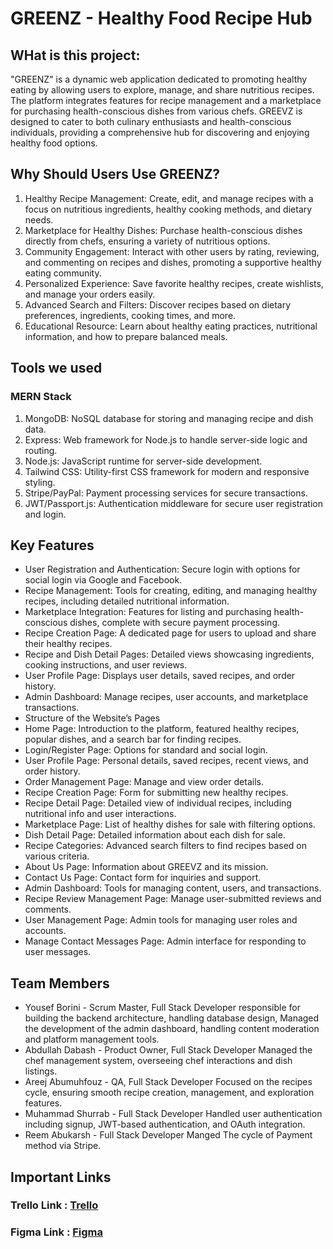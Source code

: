 # GREENZ - Healthy Food Recipe Hub

## WHat is this project:
"GREENZ" is a dynamic web application dedicated to promoting healthy eating by allowing users to explore, manage, and share nutritious recipes. The platform integrates features for recipe management and a marketplace for purchasing health-conscious dishes from various chefs. GREEVZ is designed to cater to both culinary enthusiasts and health-conscious individuals, providing a comprehensive hub for discovering and enjoying healthy food options.

## Why Should Users Use GREENZ?
1. Healthy Recipe Management: Create, edit, and manage recipes with a focus on nutritious ingredients, healthy cooking methods, and dietary 
   needs.
2. Marketplace for Healthy Dishes: Purchase health-conscious dishes directly from chefs, ensuring a variety of nutritious options.
3. Community Engagement: Interact with other users by rating, reviewing, and commenting on recipes and dishes, promoting a supportive 
   healthy eating community.
4. Personalized Experience: Save favorite healthy recipes, create wishlists, and manage your orders easily.
5. Advanced Search and Filters: Discover recipes based on dietary preferences, ingredients, cooking times, and more.
6. Educational Resource: Learn about healthy eating practices, nutritional information, and how to prepare balanced meals.

## Tools we used
### MERN Stack
1. MongoDB: NoSQL database for storing and managing recipe and dish data.
2. Express: Web framework for Node.js to handle server-side logic and routing.
3. Node.js: JavaScript runtime for server-side development.
4. Tailwind CSS: Utility-first CSS framework for modern and responsive styling.
5. Stripe/PayPal: Payment processing services for secure transactions.
6. JWT/Passport.js: Authentication middleware for secure user registration and login.

## Key Features
- User Registration and Authentication: Secure login with options for social login via Google and Facebook.
- Recipe Management: Tools for creating, editing, and managing healthy recipes, including detailed nutritional information.
- Marketplace Integration: Features for listing and purchasing health-conscious dishes, complete with secure payment processing.
- Recipe Creation Page: A dedicated page for users to upload and share their healthy recipes.
- Recipe and Dish Detail Pages: Detailed views showcasing ingredients, cooking instructions, and user reviews.
- User Profile Page: Displays user details, saved recipes, and order history.
- Admin Dashboard: Manage recipes, user accounts, and marketplace transactions.
- Structure of the Website’s Pages
- Home Page: Introduction to the platform, featured healthy recipes, popular dishes, and a search bar for finding recipes.
- Login/Register Page: Options for standard and social login.
- User Profile Page: Personal details, saved recipes, recent views, and order history.
- Order Management Page: Manage and view order details.
- Recipe Creation Page: Form for submitting new healthy recipes.
- Recipe Detail Page: Detailed view of individual recipes, including nutritional info and user interactions.
- Marketplace Page: List of healthy dishes for sale with filtering options.
- Dish Detail Page: Detailed information about each dish for sale.
- Recipe Categories: Advanced search filters to find recipes based on various criteria.
- About Us Page: Information about GREEVZ and its mission.
- Contact Us Page: Contact form for inquiries and support.
- Admin Dashboard: Tools for managing content, users, and transactions.
- Recipe Review Management Page: Manage user-submitted reviews and comments.
- User Management Page: Admin tools for managing user roles and accounts.
- Manage Contact Messages Page: Admin interface for responding to user messages.

## Team Members
- Yousef Borini - Scrum Master, Full Stack Developer
  responsible for building the backend architecture, handling database design, Managed the development of the admin dashboard, handling content moderation and platform management tools.
- Abdullah Dabash - Product Owner, Full Stack Developer
  Managed the chef management system, overseeing chef interactions and dish listings.
- Areej Abumuhfouz - QA, Full Stack Developer
  Focused on the recipes cycle, ensuring smooth recipe creation, management, and exploration features.
- Muhammad Shurrab - Full Stack Developer
  Handled user authentication including signup, JWT-based authentication, and OAuth integration.
- Reem Abukarsh - Full Stack Developer
  Manged The cycle of Payment method via Stripe.

## Important Links
### Trello Link : [Trello](https://trello.com/b/Sp2khbPZ/recipes-project)
### Figma Link : [Figma](https://www.figma.com/design/wtUAEV9buWv5fo1sMYG3Gj/Untitled?node-id=0-1&node-type=CANVAS&t=LjcuB83fYOrMFURK-0)
